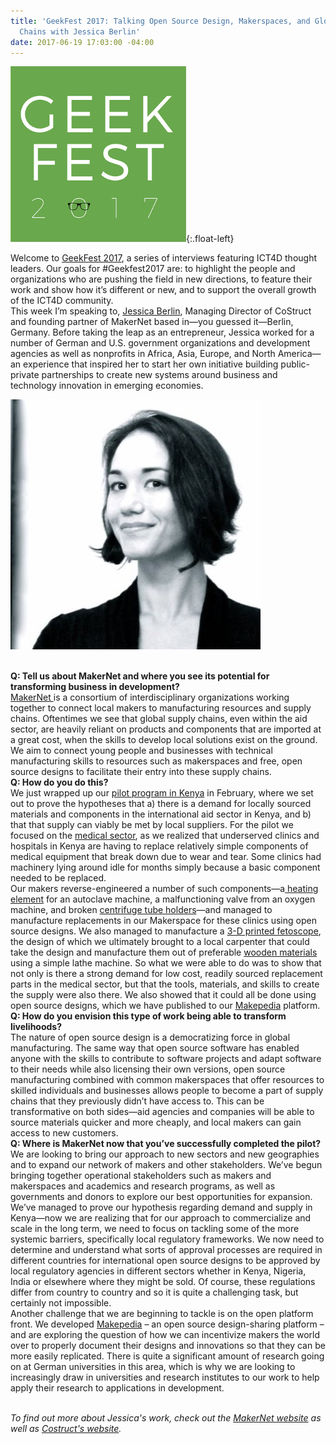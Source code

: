 ```yaml
---
title: 'GeekFest 2017: Talking Open Source Design, Makerspaces, and Global Supply
  Chains with Jessica Berlin'
date: 2017-06-19 17:03:00 -04:00
---
```


![geek fest logo](/uploads/geek%20fest%20smallest.jpg?download){:.float-left}

Welcome to [GeekFest 2017](https://dai-global-digital.com/tags/?tag=geekfest-2017), a series of interviews featuring ICT4D thought leaders. Our goals for #Geekfest2017 are: to highlight the people and organizations who are pushing the field in new directions, to feature their work and show how it’s different or new, and to support the overall growth of the ICT4D community.
\
This week I’m speaking to, [Jessica Berlin](https://www.linkedin.com/in/berlinjessica/?ppe=1), Managing Director of CoStruct and founding partner of MakerNet based in—you guessed it—Berlin, Germany. Before taking the leap as an entrepreneur, Jessica worked for a number of German and U.S. government organizations and development agencies as well as nonprofits in Africa, Asia, Europe, and North America—an experience that inspired her to start her own initiative building public-private partnerships to create new systems around business and technology innovation in emerging economies.

<!--more-->
![jessica berlin.jpg](/uploads/jessica%20berlin.jpg)

\
**Q: Tell us about MakerNet and where you see its potential for transforming business in development?**
\
[MakerNet ](http://www.makernet.global/)is a consortium of interdisciplinary organizations working together to connect local makers to manufacturing resources and supply chains. Oftentimes we see that global supply chains, even within the aid sector, are heavily reliant on products and components that are imported at a great cost, when the skills to develop local solutions exist on the ground. We aim to connect young people and businesses with technical manufacturing skills to resources such as makerspaces and free, open source designs to facilitate their entry into these supply chains.
\
**Q: How do you do this?**
\
We just wrapped up our [pilot program in Kenya](http://www.makernet.global/blog/2016/10/27/makernet-in-nairobi) in February, where we set out to prove the hypotheses that a) there is a demand for locally sourced materials and components in the international aid sector in Kenya, and b) that that supply can viably be met by local suppliers. For the pilot we focused on the [medical sector](http://www.gearbox.co.ke/blog/2017/2/13/makernet-event), as we realized that underserved clinics and hospitals in Kenya are having to replace relatively simple components of medical equipment that break down due to wear and tear. Some clinics had machinery lying around idle for months simply because a basic component needed to be replaced.
\
Our makers reverse-engineered a number of such components—a[ heating element](http://movement.makepedia.org/tools/autoclave-repair-replace-heating-element) for an autoclave machine, a malfunctioning valve from an oxygen machine, and broken [centrifuge tube holders](http://movement.makepedia.org/tools/centrifuge-spare-part-tube-holders)—and managed to manufacture replacements in our Makerspace for these clinics using open source designs. We also managed to manufacture a [3-D printed fetoscope](http://movement.makepedia.org/tools/3d-printed-fetoscope), the design of which we ultimately brought to a local carpenter that could take the design and manufacture them out of preferable [wooden materials](http://movement.makepedia.org/tools/wooden-fetoscope) using a simple lathe machine. So what we were able to do was to show that not only is there a strong demand for low cost, readily sourced replacement parts in the medical sector, but that the tools, materials, and skills to create the supply were also there. We also showed that it could all be done using open source designs, which we have published to our [Makepedia](http://makepedia.org/) platform.
\
**Q: How do you envision this type of work being able to transform livelihoods?**
\
The nature of open source design is a democratizing force in global manufacturing. The same way that open source software has enabled anyone with the skills to contribute to software projects and adapt software to their needs while also licensing their own versions, open source manufacturing combined with common makerspaces that offer resources to skilled individuals and businesses allows people to become a part of supply chains that they previously didn’t have access to. This can be transformative on both sides—aid agencies and companies will be able to source materials quicker and more cheaply, and local makers can gain access to new customers.
\
**Q: Where is MakerNet now that you’ve successfully completed the pilot?**
\
We are looking to bring our approach to new sectors and new geographies and to expand our network of makers and other stakeholders. We’ve begun bringing together operational stakeholders such as makers and makerspaces and academics and research programs, as well as governments and donors to explore our best opportunities for expansion. We’ve managed to prove our hypothesis regarding demand and supply in Kenya—now we are realizing that for our approach to commercialize and scale in the long term, we need to focus on tackling some of the more systemic barriers, specifically local regulatory frameworks. We now need to determine and understand what sorts of approval processes are required in different countries for international open source designs to be approved by local regulatory agencies in different sectors whether in Kenya, Nigeria, India or elsewhere where they might be sold. Of course, these regulations differ from country to country and so it is quite a challenging task, but certainly not impossible.
\
Another challenge that we are beginning to tackle is on the open platform front. We developed [Makepedia](http://makepedia.org/) – an open source design-sharing platform – and are exploring the question of how we can incentivize makers the world over to properly document their designs and innovations so that they can be more easily replicated. There is quite a significant amount of research going on at German universities in this area, which is why we are looking to increasingly draw in universities and research institutes to our work to help apply their research to applications in development.

\
*To find out more about Jessica's work, check out the [MakerNet website](http://www.makernet.global/) as well as [Costruct's website](http://www.costruct.co/).*